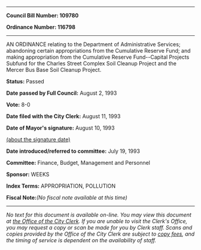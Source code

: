 

********

**Council Bill Number: 109780**
   
**Ordinance Number: 116798**
********

 AN ORDINANCE relating to the Department of Administrative Services; abandoning certain appropriations from the Cumulative Reserve Fund; and making appropriation from the Cumulative Reserve Fund--Capital Projects Subfund for the Charles Street Complex Soil Cleanup Project and the Mercer Bus Base Soil Cleanup Project.

**Status:** Passed
   
**Date passed by Full Council:** August 2, 1993
   
**Vote:** 8-0
   
**Date filed with the City Clerk:** August 11, 1993
   
**Date of Mayor's signature:** August 10, 1993
   
[(about the signature date)](/~public/approvaldate.htm)
   
   
   
**Date introduced/referred to committee:** July 19, 1993
   
**Committee:** Finance, Budget, Management and Personnel
   
**Sponsor:** WEEKS
   
   
**Index Terms:** APPROPRIATION, POLLUTION

**Fiscal Note:**_(No fiscal note available at this time)_
********

_No text for this document is available on-line. You may view this document at [the Office of the City Clerk](http://www.seattle.gov/leg/clerk/contactUs.htm). If you are unable to visit the Clerk's Office, you may request a copy or scan be made for you by Clerk staff. Scans and copies provided by the Office of the City Clerk are subject to [copy fees](http://clerk.seattle.gov/~public/clerkfees.htm), and the timing of service is dependent on the availability of staff._

